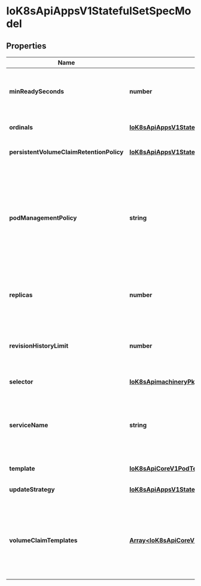 # IoK8sApiAppsV1StatefulSetSpecModel

## Properties

Name | Type | Description | Notes
------------ | ------------- | ------------- | -------------
**minReadySeconds** | **number** | Minimum number of seconds for which a newly created pod should be ready without any of its container crashing for it to be considered available. Defaults to 0 (pod will be considered available as soon as it is ready) | [optional] [default to undefined]
**ordinals** | [**IoK8sApiAppsV1StatefulSetOrdinals**](IoK8sApiAppsV1StatefulSetOrdinals.md) |  | [optional] [default to undefined]
**persistentVolumeClaimRetentionPolicy** | [**IoK8sApiAppsV1StatefulSetPersistentVolumeClaimRetentionPolicy**](IoK8sApiAppsV1StatefulSetPersistentVolumeClaimRetentionPolicy.md) |  | [optional] [default to undefined]
**podManagementPolicy** | **string** | podManagementPolicy controls how pods are created during initial scale up, when replacing pods on nodes, or when scaling down. The default policy is &#x60;OrderedReady&#x60;, where pods are created in increasing order (pod-0, then pod-1, etc) and the controller will wait until each pod is ready before continuing. When scaling down, the pods are removed in the opposite order. The alternative policy is &#x60;Parallel&#x60; which will create pods in parallel to match the desired scale without waiting, and on scale down will delete all pods at once. | [optional] [default to undefined]
**replicas** | **number** | replicas is the desired number of replicas of the given Template. These are replicas in the sense that they are instantiations of the same Template, but individual replicas also have a consistent identity. If unspecified, defaults to 1. | [optional] [default to undefined]
**revisionHistoryLimit** | **number** | revisionHistoryLimit is the maximum number of revisions that will be maintained in the StatefulSet\&#39;s revision history. The revision history consists of all revisions not represented by a currently applied StatefulSetSpec version. The default value is 10. | [optional] [default to undefined]
**selector** | [**IoK8sApimachineryPkgApisMetaV1LabelSelector**](IoK8sApimachineryPkgApisMetaV1LabelSelector.md) |  | [default to undefined]
**serviceName** | **string** | serviceName is the name of the service that governs this StatefulSet. This service must exist before the StatefulSet, and is responsible for the network identity of the set. Pods get DNS/hostnames that follow the pattern: pod-specific-string.serviceName.default.svc.cluster.local where \&quot;pod-specific-string\&quot; is managed by the StatefulSet controller. | [default to undefined]
**template** | [**IoK8sApiCoreV1PodTemplateSpec**](IoK8sApiCoreV1PodTemplateSpec.md) |  | [default to undefined]
**updateStrategy** | [**IoK8sApiAppsV1StatefulSetUpdateStrategy**](IoK8sApiAppsV1StatefulSetUpdateStrategy.md) |  | [optional] [default to undefined]
**volumeClaimTemplates** | [**Array&lt;IoK8sApiCoreV1PersistentVolumeClaim&gt;**](IoK8sApiCoreV1PersistentVolumeClaim.md) | volumeClaimTemplates is a list of claims that pods are allowed to reference. The StatefulSet controller is responsible for mapping network identities to claims in a way that maintains the identity of a pod. Every claim in this list must have at least one matching (by name) volumeMount in one container in the template. A claim in this list takes precedence over any volumes in the template, with the same name. | [optional] [default to undefined]


